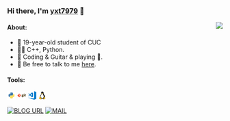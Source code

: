 ### Hi there, I'm [yxt7979](https://www.littlefisher.cn) 👋

<img align='right' src="https://github-readme-stats.vercel.app/api?username=yxt7979&show_icons=true">

#### About:
- 🔭  19-year-old student of CUC  
- 👨‍💻 C++, Python.  
- 🌱  Coding & Guitar & playing 🏓.  
- 💬 Be free to talk to me [here](https://github.com/yxt7979/yxt7979/issues).

#### Tools:
<code><img height="20" src="https://raw.githubusercontent.com/github/explore/80688e429a7d4ef2fca1e82350fe8e3517d3494d/topics/python/python.png"></code>
<code><img height="20" src="https://raw.githubusercontent.com/github/explore/80688e429a7d4ef2fca1e82350fe8e3517d3494d/topics/git/git.png"></code>
<code><img height="20" src="https://raw.githubusercontent.com/github/explore/80688e429a7d4ef2fca1e82350fe8e3517d3494d/topics/visual-studio-code/visual-studio-code.png"></code>
<code><img height="20" src="https://raw.githubusercontent.com/github/explore/80688e429a7d4ef2fca1e82350fe8e3517d3494d/topics/linux/linux.png"></code>

[![BLOG URL](https://img.shields.io/twitter/url?color=%23FBBC05&label=BLOG&logo=typecho&logoColor=white&style=flat-square&url=https://www.littlefisher.cn)](https://www.littlefisher.cn)
[![MAIL](https://img.shields.io/static/v1?label=MAIL&message=%20&color=green2&logo=gmail&style=flat-square&logoColor=white)](mailto:3225155810@qq.com)

<!-- <img align="right" alt="GIF" height="200px" src="https://media.giphy.com/media/du3J3cXyzhj75IOgvA/giphy.gif" /> --!>

<!-- [![Top Langs](https://github-readme-stats.vercel.app/api/top-langs/?username=yxt7979&layout=compact)](https://github.com/anuraghazra/github-readme-stats) --!>

